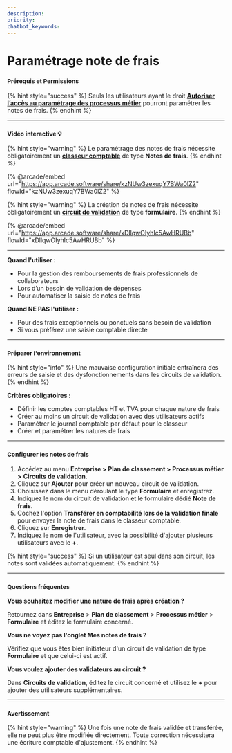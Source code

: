 ```yaml
---
description: 
priority: 
chatbot_keywords: 
---
```


# Paramétrage note de frais

### <sup>**Prérequis et Permissions**</sup>

{% hint style="success" %}
Seuls les utilisateurs ayant le droit [**Autoriser l’accès au paramétrage des processus métier**](../../administration/detail-des-droits.md) pourront paramétrer les notes de frais.
{% endhint %}

***

### <sup>Vidéo interactive 💡</sup>

{% hint style="warning" %}
Le paramétrage des notes de frais nécessite obligatoirement un [**classeur comptable**](../../gestion-des-entreprises/classeurs-comptables.md) de type **Notes de frais**.
{% endhint %}

{% @arcade/embed url="https://app.arcade.software/share/kzNUw3zexuqY7BWa0lZ2" flowId="kzNUw3zexuqY7BWa0lZ2" %}

{% hint style="warning" %}
La création de notes de frais nécessite obligatoirement un [**circuit de validation**](../workflow/circuit-de-validation.md) de type **formulaire**.
{% endhint %}

{% @arcade/embed url="https://app.arcade.software/share/xDllqwOIyhIc5AwHRUBb" flowId="xDllqwOIyhIc5AwHRUBb" %}

***

**Quand l'utiliser :**

* Pour la gestion des remboursements de frais professionnels de collaborateurs
* Lors d’un besoin de validation de dépenses
* Pour automatiser la saisie de notes de frais

**Quand NE PAS l'utiliser :**

* Pour des frais exceptionnels ou ponctuels sans besoin de validation
* Si vous préférez une saisie comptable directe

***

### <sup>**Préparer l'environnement**</sup>

{% hint style="info" %}
Une mauvaise configuration initiale entraînera des erreurs de saisie et des dysfonctionnements dans les circuits de validation.
{% endhint %}

**Critères obligatoires :**

* Définir les comptes comptables HT et TVA pour chaque nature de frais
* Créer au moins un circuit de validation avec des utilisateurs actifs
* Paramétrer le journal comptable par défaut pour le classeur
* Créer et paramétrer les natures de frais

***

### <sup>**Configurer les notes de frais**</sup>

1. Accédez au menu **Entreprise > Plan de classement > Processus métier >** **Circuits de validation**.
2. Cliquez sur **Ajouter** pour créer un nouveau circuit de validation.
3. Choisissez dans le menu déroulant le type **Formulaire** et enregistrez.
4. Indiquez le nom du circuit de validation et le formulaire dédié **Note de frais**.
5. Cochez l'option **Transférer en comptabilité lors de la validation finale** pour envoyer la note de frais dans le classeur comptable.
6. Cliquez sur **Enregistrer**.
7. Indiquez le nom de l'utilisateur, avec la possibilité d'ajouter plusieurs utilisateurs avec le **+**.

{% hint style="success" %}
Si un utilisateur est seul dans son circuit, les notes sont validées automatiquement.
{% endhint %}

***

### <sup>**Questions fréquentes**</sup>

**Vous souhaitez modifier une nature de frais après création ?**

Retournez dans **Entreprise** > **Plan de classement** > **Processus métier** > **Formulaire** et éditez le formulaire concerné.

**Vous ne voyez pas l'onglet Mes notes de frais ?**

Vérifiez que vous êtes bien initiateur d'un circuit de validation de type **Formulaire** et que celui-ci est actif.

**Vous voulez ajouter des validateurs au circuit ?**

Dans **Circuits de validation**, éditez le circuit concerné et utilisez le **+** pour ajouter des utilisateurs supplémentaires.

***

### <sup>**Avertissement**</sup>

{% hint style="warning" %}
Une fois une note de frais validée et transférée, elle ne peut plus être modifiée directement. Toute correction nécessitera une écriture comptable d'ajustement.
{% endhint %}
